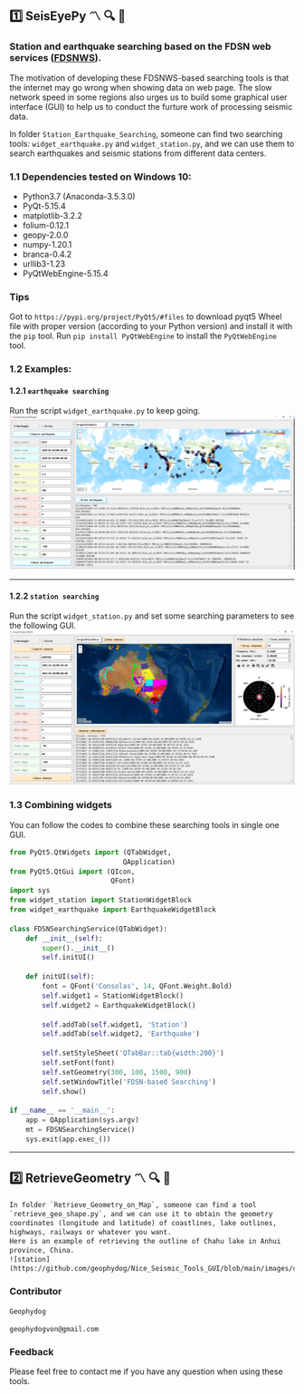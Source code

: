 ## :one: SeisEyePy  :part_alternation_mark: :mag:  :snake:
### Station and earthquake searching based on the FDSN web services ([FDSNWS](http://www.fdsn.org/webservices/datacenters/)).
The motivation of developing these FDSNWS-based searching tools is that the internet may go wrong when showing data on web page.
The slow network speed in some regions also urges us to build some graphical user interface (GUI) to help us to conduct the furture work of processing seismic data.

In folder `Station_Earthquake_Searching`, someone can find two searching tools:
	`widget_earthquake.py` and `widget_station.py`, and we can use them to search earthquakes and seismic stations from different data centers.

### 1.1 Dependencies tested on Windows 10:
- Python3.7 (Anaconda-3.5.3.0)
- PyQt-5.15.4
- matplotlib-3.2.2
- folium-0.12.1
- geopy-2.0.0
- numpy-1.20.1
- branca-0.4.2
- urllib3-1.23
- PyQtWebEngine-5.15.4

### Tips
Got to `https://pypi.org/project/PyQt5/#files` to download pyqt5 Wheel file with proper version (according to your Python version)
and install it with the `pip` tool. Run `pip install PyQtWebEngine` to install the `PyQtWebEngine` tool.

### 1.2 Examples:
#### 1.2.1 `earthquake searching`
Run the script `widget_earthquake.py` to keep going.
![earthquake](https://github.com/geophydog/Nice_Seismic_Tools_GUI/blob/main/images/earthquake_example.png)

***
#### 1.2.2 `station searching`
Run the script `widget_station.py` and set some searching parameters to see the following GUI.
![station](https://github.com/geophydog/Nice_Seismic_Tools_GUI/blob/main/images/station_example.png)

### 1.3 Combining widgets
You can follow the codes to combine these searching tools in single one GUI.
```python
from PyQt5.QtWidgets import (QTabWidget,
                            QApplication)
from PyQt5.QtGui import (QIcon,
                         QFont)
import sys
from widget_station import StationWidgetBlock
from widget_earthquake import EarthquakeWidgetBlock

class FDSNSearchingService(QTabWidget):
    def __init__(self):
        super().__init__()
        self.initUI()

    def initUI(self):
        font = QFont('Consolas', 14, QFont.Weight.Bold)
        self.widget1 = StationWidgetBlock()
        self.widget2 = EarthquakeWidgetBlock()

        self.addTab(self.widget1, 'Station')
        self.addTab(self.widget2, 'Earthquake')

        self.setStyleSheet('QTabBar::tab{width:200}')
        self.setFont(font)
        self.setGeometry(300, 100, 1500, 900)
        self.setWindowTitle('FDSN-based Searching')
        self.show()

if __name__ == '__main__':
    app = QApplication(sys.argv)
    mt = FDSNSearchingService()
    sys.exit(app.exec_())
```

***
## :two: RetrieveGeometry  :part_alternation_mark: :mag:  :snake:
	In folder `Retrieve_Geometry_on_Map`, someone can find a tool `retrieve_geo_shape.py`, and we can use it to obtain the geometry coordinates (longitude and latitude) of coastlines, lake outlines, highways, railways or whatever you want.
	Here is an example of retrieving the outline of Chahu lake in Anhui province, China.
	![station](https://github.com/geophydog/Nice_Seismic_Tools_GUI/blob/main/images/chaohu_lake.jpg)

### Contributor
`Geophydog`

`geophydogvon@gmail.com`

### Feedback
Please feel free to contact me if you have any question when using these tools.
